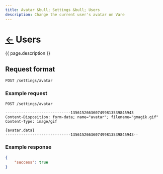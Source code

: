 ```yaml
---
title: Avatar &bull; Settings &bull; Users
description: Change the current user's avatar on Vare
---
```

# [&larr;](/users/) Users
{{ page.description }}
## Request format
```request
POST /settings/avatar
```

### Example request
```request
POST /settings/avatar
```
```
-----------------------------1356152663607499813539845943
Content-Disposition: form-data; name="avatar"; filename="gmagik.gif"
Content-Type: image/gif

{avatar.data}
-----------------------------1356152663607499813539845943--
```

### Example response
```json
{
	"success": true
}
```